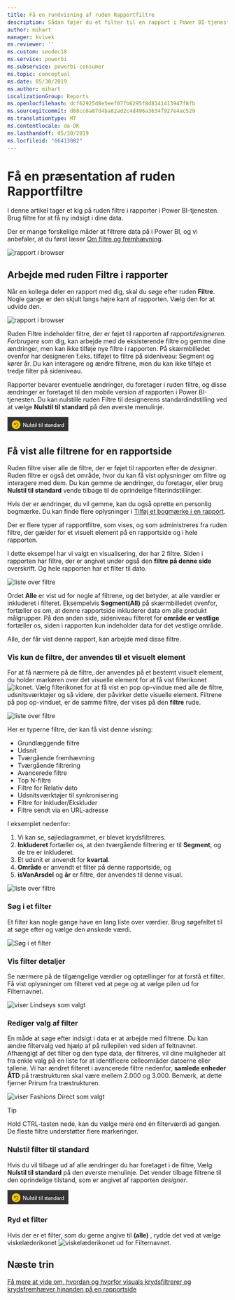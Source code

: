 ```yaml
---
title: Få en rundvisning af ruden Rapportfiltre
description: Sådan føjer du et filter til en rapport i Power BI-tjenesten for forbrugere
author: mihart
manager: kvivek
ms.reviewer: ''
ms.custom: seodec18
ms.service: powerbi
ms.subservice: powerbi-consumer
ms.topic: conceptual
ms.date: 05/30/2019
ms.author: mihart
LocalizationGroup: Reports
ms.openlocfilehash: dcf62925d8e5eef07fb6295f8d8141413947f8fb
ms.sourcegitcommit: d88cc6a87d4ba82ad2c4d496a3634f927e4ac529
ms.translationtype: MT
ms.contentlocale: da-DK
ms.lasthandoff: 05/30/2019
ms.locfileid: "66413082"
---
```

# <a name="take-a-tour-of-the-report-filters-pane"></a>Få en præsentation af ruden Rapportfiltre
I denne artikel tager et kig på ruden filtre i rapporter i Power BI-tjenesten. Brug filtre for at få ny indsigt i dine data.

Der er mange forskellige måder at filtrere data på i Power BI, og vi anbefaler, at du først læser [Om filtre og fremhævning](../power-bi-reports-filters-and-highlighting.md).

![rapport i browser](media/end-user-report-filter/power-bi-browser-new2.png)

## <a name="working-with-the-report-filters-pane"></a>Arbejde med ruden Filtre i rapporter
Når en kollega deler en rapport med dig, skal du søge efter ruden **Filtre**. Nogle gange er den skjult langs højre kant af rapporten. Vælg den for at udvide den.   

![rapport i browser](media/end-user-report-filter/power-bi-filter-pane.png)

Ruden Filtre indeholder filtre, der er føjet til rapporten af rapport*designeren*. *Forbrugere* som dig, kan arbejde med de eksisterende filtre og gemme dine ændringer, men kan ikke tilføje nye filtre i rapporten. På skærmbilledet ovenfor har designeren f.eks. tilføjet to filtre på sideniveau: Segment og kører år. Du kan interagere og ændre filtrene, men du kan ikke tilføje et tredje filter på sideniveau.

Rapporter bevarer eventuelle ændringer, du foretager i ruden filtre, og disse ændringer er foretaget til den mobile version af rapporten i Power BI-tjenesten. Du kan nulstille ruden Filtre til designerens standardindstilling ved at vælge **Nulstil til standard** på den øverste menulinje.  

![Nulstil til standard](media/end-user-report-filter/power-bi-reset-to-default.png)   

## <a name="view-all-the-filters-for-a-report-page"></a>Få vist alle filtrene for en rapportside
Ruden filtre viser alle de filtre, der er føjet til rapporten efter de *designer*. Ruden filtre er også det område, hvor du kan få vist oplysninger om filtre og interagere med dem. Du kan gemme de ændringer, du foretager, eller brug **Nulstil til standard** vende tilbage til de oprindelige filterindstillinger.

Hvis der er ændringer, du vil gemme, kan du også oprette en personlig bogmærke.  Du kan finde flere oplysninger i [Tilføj et bogmærke i en rapport](end-user-bookmarks.md).

Der er flere typer af rapportfiltre, som vises, og som administreres fra ruden filtre, der gælder for et visuelt element på en rapportside og i hele rapporten.

I dette eksempel har vi valgt en visualisering, der har 2 filtre. Siden i rapporten har filtre, der er angivet under også den **filtre på denne side** overskrift. Og hele rapporten har et filter til dato.

![liste over filtre](media/end-user-report-filter/power-bi-all-filters2.png)

Ordet **Alle** er vist ud for nogle af filtrene, og det betyder, at alle værdier er inkluderet i filteret.  Eksempelvis **Segment(All)** på skærmbilledet ovenfor, fortæller os om, at denne rapportside inkluderer data om alle produkt målgrupper.  På den anden side, sideniveau filteret for **område er vestlige** fortæller os, siden i rapporten kun indeholder data for det vestlige område.

Alle, der får vist denne rapport, kan arbejde med disse filtre.

### <a name="view-only-those-filters-applied-to-a-visual"></a>Vis kun de filtre, der anvendes til et visuelt element
For at få nærmere på de filtre, der anvendes på et bestemt visuelt element, du holder markøren over det visuelle element for at få vist filterikonet ![ikonet](media/end-user-report-filter/power-bi-filter-icon.png). Vælg filterikonet for at få vist en pop op-vindue med alle de filtre, udsnitsværktøjer og så videre, der påvirker dette visuelle element. Filtrene på pop op-vinduet, er de samme filtre, der vises på den **filtre** rude. 

![liste over filtre](media/end-user-report-filter/power-bi-hover-visual-filter.png)

 
Her er typerne filtre, der kan få vist denne visning:
- Grundlæggende filtre
- Udsnit
- Tværgående fremhævning
- Tværgående filtrering
- Avancerede filtre
- Top N-filtre
- Filtre for Relativ dato
- Udsnitsværktøjer til synkronisering
- Filtre for Inkluder/Ekskluder
- Filtre sendt via en URL-adresse



I eksemplet nedenfor:
1. Vi kan se, søjlediagrammet, er blevet krydsfiltreres.
2. **Inkluderet** fortæller os, at den tværgående filtrering er til **Segment**, og de tre er inkluderet. 
3. Et udsnit er anvendt for **kvartal**.
4. **Område** er anvendt et filter på denne rapportside, og
5. **isVanArsdel** og **år** er filtre, der anvendes til denne visual.


![liste over filtre](media/end-user-report-filter/power-bi-visual-pop-up.png)

### <a name="search-in-a-filter"></a>Søg i et filter
Et filter kan nogle gange have en lang liste over værdier. Brug søgefeltet til at søge efter og vælge den ønskede værdi. 

![Søg i et filter](media/end-user-report-filter/power-bi-fiter-search.png)

### <a name="display-filter-details"></a>Vis filter detaljer
Se nærmere på de tilgængelige værdier og optællinger for at forstå et filter.  Få vist oplysninger om filteret ved at pege og at vælge pilen ud for Filternavnet. 
  
![viser Lindseys som valgt](media/end-user-report-filter/power-bi-expand-filter.png)

### <a name="change-filter-selections"></a>Rediger valg af filter
En måde at søge efter indsigt i data er at arbejde med filtrene. Du kan ændre filtervalg ved hjælp af på rullepilen ved siden af feltnavnet.  Afhængigt af det filter og den type data, der filtreres, vil dine muligheder alt fra enkle valg på en liste for at identificere celleområder datoerne eller tallene. Vi har ændret filteret i avancerede filtre nedenfor, **samlede enheder ÅTD** på træstrukturen skal være mellem 2.000 og 3.000. Bemærk, at dette fjerner Prirum fra træstrukturen. 
  
![viser Fashions Direct som valgt](media/end-user-report-filter/power-bi-filter-treemap.png)

> [!TIP]
> Hold CTRL-tasten nede, kan du vælge mere end én filterværdi ad gangen. De fleste filtre understøtter flere markeringer. 

### <a name="reset-filter-to-default"></a>Nulstil filter til standard
Hvis du vil tilbage ud af alle ændringer du har foretaget i de filtre, Vælg **Nulstil til standard** på den øverste menulinje.  Det vender tilbage filtrene til den oprindelige tilstand, som er angivet af rapporten *designer*. 

![Nulstil til standard](media/end-user-report-filter/power-bi-reset-to-default.png)
    
### <a name="clear-a-filter"></a>Ryd et filter
Hvis der er et filter, som du gerne angive til **(alle)** , rydde det ved at vælge viskelæderikonet ![ viskelæderikonet ](media/end-user-report-filter/power-bi-eraser-icon.png) ud for Filternavnet.
  
<!--  too much detail for consumers

## Types of filters: text field filters
### List mode
Ticking a checkbox either selects or deselects the value. The **All** checkbox can be used to toggle the state of all checkboxes on or off. The checkboxes represent all the available values for that field.  As you adjust the filter, the restatement updates to reflect your choices. 

![list mode filter](media/end-user-report-filter/power-bi-restatement-new.png)

Note how the restatement now says "is Mar, Apr or May".

### Advanced mode
Select **Advanced Filtering** to switch to advanced mode. Use the dropdown controls and text boxes to identify which fields to include. By choosing between **And** and **Or**, you can build complex filter expressions. Select the **Apply Filter** button when you've set the values you want.  

![advanced mode](media/end-user-report-filter/power-bi-advanced.png)

## Types of filters: numeric field filters
### List mode
If the values are finite, selecting the field name displays a list.  See **Text field filters** &gt; **List mode** above for help using checkboxes.   

### Advanced mode
If the values are infinite or represent a range, selecting the field name opens the advanced filter mode. Use the dropdown and text boxes to specify a range of values that you want to see. 

![advanced filter](media/end-user-report-filter/power-bi-dropdown-and-text.png)

By choosing between **And** and **Or**, you can build complex filter expressions. Select the **Apply Filter** button when you've set the values you want.

## Types of filters: date and time
### List mode
If the values are finite, selecting the field name displays a list.  See **Text field filters** &gt; **List mode** above for help using checkboxes.   

### Advanced mode
If the field values represent date or time, you can specify a start/end time when using Date/Time filters.  

![datetime filter](media/end-user-report-filter/pbi_date-time-filters.png)

-->

## <a name="next-steps"></a>Næste trin
[Få mere at vide om, hvordan og hvorfor visuals krydsfiltrerer og krydsfremhæver hinanden på en rapportside](end-user-interactions.md)